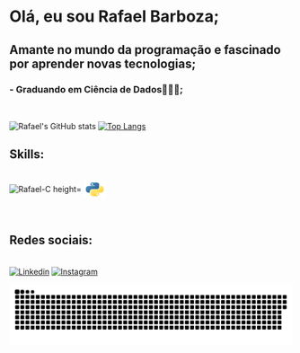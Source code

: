 # Olá, eu sou Rafael Barboza;
## Amante no mundo da programação e fascinado por aprender novas tecnologias;
### - Graduando em Ciência de Dados👨🏽‍💻;
<br>

![Rafael's GitHub stats](https://github-readme-stats.vercel.app/api?username=RBzada&show_icons=true&theme=chartreuse-dark&include_all_commits=true&count_private=true&locale=pt-br&border_radius/)
[![Top Langs](https://github-readme-stats.vercel.app/api/top-langs/?username=RBzada&layout=default&show_icons=true&theme=chartreuse-dark&include_all_commits=true&count_private=true&locale=pt-br&border_radius/)](https://github.com/RBzada/github-readme-stats)

## Skills:

<div style="display: inline_block"><br>
  <img align="center" alt="Rafael-C height="30" width="40" src="https://img.shields.io/badge/C-00599C?style=for-the-badge&logo=c&logoColor=white">
  <img align="center"alt="Rafael-Python" height="30" width="40" src="https://raw.githubusercontent.com/devicons/devicon/master/icons/python/python-original.svg">
 </div><br/><br/>

## Redes sociais:
\
[![Linkedin](https://img.shields.io/badge/LinkedIn-0077B5?style=for-the-badge&logo=linkedin&logoColor=white)](https://www.linkedin.com/in/rafael-almeida-864876238/)
[![Instagram](https://img.shields.io/badge/Instagram-E4405F?style=for-the-badge&logo=instagram&logoColor=white)](https://www.instagram.com/rafa_barbozz/)

![Snake animation](https://github.com/ismael-ds/ismael-ds/blob/output/github-contribution-grid-snake.svg)
